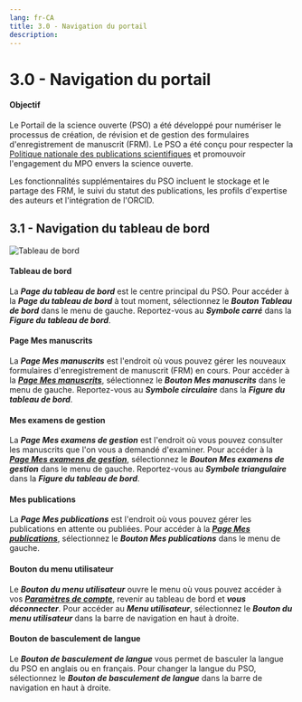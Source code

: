 ```yaml
---
lang: fr-CA
title: 3.0 - Navigation du portail
description:
---
```


# 3.0 - Navigation du portail

#### Objectif

Le Portail de la science ouverte (PSO) a été développé pour numériser le processus de création, de révision et de gestion des formulaires d'enregistrement de manuscrit (FRM). Le PSO a été conçu pour respecter la [Politique nationale des publications scientifiques](https://www.dfo-mpo.gc.ca/about-notre-sujet/publications/science/policy-politique/index-fra.html) et promouvoir l'engagement du MPO envers la science ouverte.

Les fonctionnalités supplémentaires du PSO incluent le stockage et le partage des FRM, le suivi du statut des publications, les profils d'expertise des auteurs et l'intégration de l'ORCID.

## 3.1 - Navigation du tableau de bord

![Tableau de bord](/images/dashboard_fr.png)

#### Tableau de bord

La ***Page du tableau de bord*** est le centre principal du PSO. Pour accéder à la ***Page du tableau de bord*** à tout moment, sélectionnez le ***Bouton Tableau de bord*** dans le menu de gauche. Reportez-vous au ***Symbole carré*** dans la ***Figure du tableau de bord***.

#### Page Mes manuscrits

La ***Page Mes manuscrits*** est l'endroit où vous pouvez gérer les nouveaux formulaires d'enregistrement de manuscrit (FRM) en cours. Pour accéder à la ***[Page Mes manuscrits](/fr/guide/manuscript-record-form)***, sélectionnez le ***Bouton Mes manuscrits*** dans le menu de gauche. Reportez-vous au ***Symbole circulaire*** dans la ***Figure du tableau de bord***.

#### Mes examens de gestion

La ***Page Mes examens de gestion*** est l'endroit où vous pouvez consulter les manuscrits que l'on vous a demandé d'examiner. Pour accéder à la ***[Page Mes examens de gestion](/fr/guide/manuscript-record-form#_4-4-submitting-an-mrf-for-review)***, sélectionnez le ***Bouton Mes examens de gestion*** dans le menu de gauche. Reportez-vous au ***Symbole triangulaire*** dans la ***Figure du tableau de bord***.

#### Mes publications

La ***Page Mes publications*** est l'endroit où vous pouvez gérer les publications en attente ou publiées. Pour accéder à la ***[Page Mes publications](/fr/guide/publications)***, sélectionnez le ***Bouton Mes publications*** dans le menu de gauche.

#### Bouton du menu utilisateur

Le ***Bouton du menu utilisateur*** ouvre le menu où vous pouvez accéder à vos ***[Paramètres de compte](/fr/guide/account-customization)***, revenir au tableau de bord et ***vous déconnecter***. Pour accéder au ***Menu utilisateur***, sélectionnez le ***Bouton du menu utilisateur*** dans la barre de navigation en haut à droite.

#### Bouton de basculement de langue

Le ***Bouton de basculement de langue*** vous permet de basculer la langue du PSO en anglais ou en français. Pour changer la langue du PSO, sélectionnez le ***Bouton de basculement de langue*** dans la barre de navigation en haut à droite.
